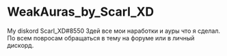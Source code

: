 # WeakAuras_by_Scarl_XD
My diskord Scarl_XD#8550
Здей все мои наработки и ауры что я сделал. 
По всем повросам обращаться в тему на форуме или в личный дискорд.
